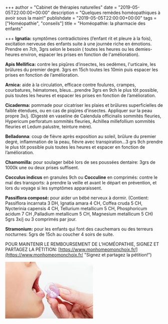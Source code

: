 +++
author = "Cabinet de thérapies naturelles"
date = "2019-05-05T22:00:00+00:00"
description = "Quelques remèdes homéopathiques à avoir sous la main!"
publishdate = "2019-05-05T22:00:00+00:00"
tags = ["Homéopathie", "conseils"]
title = "Homéopathie: la pharmacie des enfants"

+++
**Ignatia:** symptômes contradictoires (l’enfant rit et pleure à la fois), excitation nerveuse des enfants suite à une journée riche en émotions. Prendre en 7ch, 3grs selon le besoin ( toutes les heures ou les demies-heures environ, espacer les prises en fonction de l'amélioration).

**Apis Mellifica:** contre les piqûres d’insectes, les oedèmes, l'urticaire, les brûlures du premier degré. 3grs en 15ch toutes les 10min puis espacer les prises en fonction de l’amélioration.

**Arnica:** aide à la circulation, efficace contre foulures, crampes, courbatures, hématomes, bleus...prendre 3grs en 9ch le plus tôt possible, puis toutes les heures et espacer les prises en fonction de l’amélioration.

**Cicaderma:** pommade pour cicatriser les plaies et brûlures superficielles de faible étendues, ou en cas de piqûres d’insectes. Appliquer sur la peau propre 3x/j. (Digesté en vaseline de Calendula officinalis sommités fleuries, Hypericum perforatum sommités fleuries, Achillea millefollium sommités fleuries et Ledum palustre, teinture mère).

**Belladonna**: coup de fièvre après exposition au soleil, brûlure du premier degré, inflammation de la peau, fièvre avec transpiration...3 grs 9ch prendre le plus tôt possible puis toutes les heures et espacer en fonction de l’amélioration.

**Chamomilla:** pour soulager bébé lors de ses poussées dentaire: 3grs de 1000k une ou deux prises suffisent.

**Cocculus indicus** en granules 9ch ou **Cocculine** en comprimés: contre le mal des transports: à prendre la veille et avant le départ en prévention, et lors du voyage si les symptômes apparaissent.

**Passiflora composé:** pour aider un bébé nerveux à dormir. (Contient: Passiflora incarnata 3 DH, Ignatia amara 4 CH, Coffea cruda 5 CH, Nycterinia capensis 4 CH, Tellurium metallicum 5 CH, Phosphoricum acidum 7 CH ,Palladium metallicum 5 CH, Magnesium metallicum 5 CH) 5grs 3x/j ou 3 comprimés par jour.

**Stramonium:** pour les enfants qui font des cauchemars ou des terreurs nocturnes: 5grs de 15ch au coucher 4 soirs de suite.

POUR MAINTENIR LE REMBOURSEMENT DE L’HOMÉOPATHIE, SIGNEZ ET PARTAGEZ LA PÉTITION: [https://www.monhomeomonchoix.fr/](https://www.monhomeomonchoix.fr/ "Signez et partagez la pétition!") 

![](/images-1.jpg)